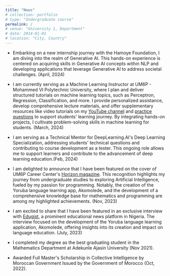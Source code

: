 ```yaml
---
title: "News"
# collection: portfolio
# type: "Undergraduate course"
permalink: /
# venue: "University 1, Department"
# date: 2014-01-01
# location: "City, Country"
---
```


- Embarking on a new internship journey with the Hamoye Foundation, I am diving into the realm of Generative AI. This hands-on experience is centered on acquiring skills in Generative AI concepts within NLP and developing applications that leverage Generative AI to address societal challenges. (April, 2024)

- I am currently serving as a Machine Learning Instructor at UM6P - Mohammed VI Polytechnic University, where I plan and deliver structured tutorials on machine learning topics, such as Perceptron, Regression, Classification, and more. I provide personalized assistance, develop comprehensive lecture materials, and offer supplementary resources like video tutorials on my [YouTube channel](https://www.youtube.com/@aljebraschool) and [practice questions](https://www.gitube.com/aljebraschool) to support students' learning journey. By integrating hands-on projects, I cultivate problem-solving skills in machine learning for students. (March, 2024)

- I am serving as a Technical Mentor for DeepLearning.AI's Deep Learning Specialization, addressing students' technical questions and contributing to course development as a tester. This ongoing role allows me to support learners and contribute to the advancement of deep learning education.(Feb, 2024)

- I am delighted to announce that I have been featured on the cover of UM6P Career Center's [Horizon magazine](https://lnkd.in/dpcFNQFp). This recognition highlights my journey from undergraduate studies to exploring Artificial Intelligence, fueled by my passion for programming. Notably, the creation of the Yoruba language learning app, Akomolede, and the development of a comprehensive knowledge base for mathematics and programming are among my highlighted achievements. (Nov, 2023)

- I am excited to share that I have been featured in an exclusive interview with [Edugist](https://edugist.org/i-have-always-had-a-deep-interest-in-creating-tools-ibidunni/), a prominent educational news platform in Nigeria. The interview focused on the development of the Yoruba language learning application, Akomolede, offering insights into its creation and impact on language education. (July, 2023)

- I completed my degree as the best graduating student in the Mathematics Department at Adekunle Ajasin University (Nov 2021).


- Awarded Full Master's Scholarship in Collective Intelligence by Moroccan Government Issued by the Government of Morocco (Oct, 2022).


<!-- ---
title: "News"
collection: news
permalink: /news/my_stories.md
--- -->
